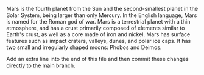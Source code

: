 Mars is the fourth planet from the Sun and the second-smallest planet in the Solar System, being larger than only Mercury. In the English language, Mars is named for the Roman god of war. Mars is a terrestrial planet with a thin atmosphere, and has a crust primarily composed of elements similar to Earth's crust, as well as a core made of iron and nickel. Mars has surface features such as impact craters, valleys, dunes, and polar ice caps. It has two small and irregularly shaped moons: Phobos and Deimos.


Add an extra line into the end of this file and then commit these changes directly to the main branch.

